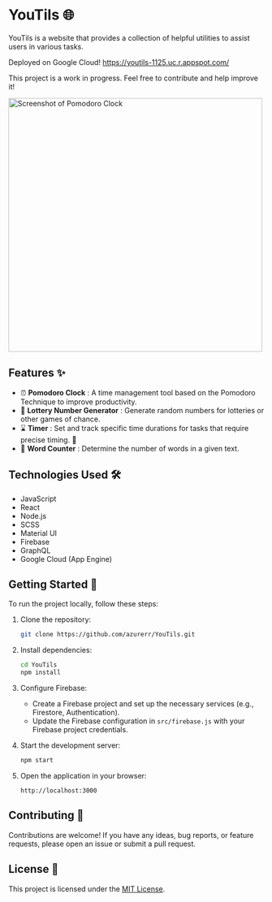 
# YouTils 🌐

YouTils is a website that provides a collection of helpful utilities to assist users in various tasks.

Deployed on Google Cloud!
https://youtils-1125.uc.r.appspot.com/

This project is a work in progress. Feel free to contribute and help improve it! 

<img src="https://github.com/azurerr/YouTils/assets/41781756/b2c8c83c-f98d-4717-8c7a-78f2a00ed096" alt="Screenshot of Pomodoro Clock" width="500">


## Features ✨

- ⏰ **Pomodoro Clock** : A time management tool based on the Pomodoro Technique to improve productivity. 
- 🎲 **Lottery Number Generator** : Generate random numbers for lotteries or other games of chance.
- ⌛ **Timer** : Set and track specific time durations for tasks that require precise timing. 🚧
- 🔢 **Word Counter** : Determine the number of words in a given text.

## Technologies Used 🛠️

- JavaScript
- React
- Node.js
- SCSS
- Material UI
- Firebase
- GraphQL
- Google Cloud (App Engine)

## Getting Started 🚀

To run the project locally, follow these steps:

1. Clone the repository:
   ```bash
   git clone https://github.com/azurerr/YouTils.git
   ```

2. Install dependencies:
   ```bash
   cd YouTils
   npm install
   ```

3. Configure Firebase:
   - Create a Firebase project and set up the necessary services (e.g., Firestore, Authentication).
   - Update the Firebase configuration in `src/firebase.js` with your Firebase project credentials.

4. Start the development server:
   ```bash
   npm start
   ```

5. Open the application in your browser:
   ```
   http://localhost:3000
   ```

## Contributing 🤝

Contributions are welcome! If you have any ideas, bug reports, or feature requests, please open an issue or submit a pull request.

## License 📄

This project is licensed under the [MIT License](LICENSE).

